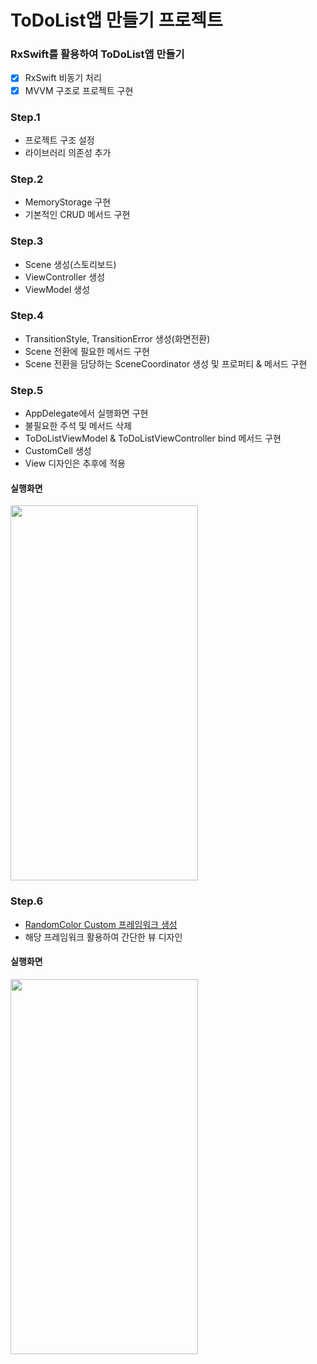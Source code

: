 # ToDoList앱 만들기 프로젝트

### RxSwift를 활용하여 ToDoList앱 만들기
- [x] RxSwift 비동기 처리
- [x] MVVM 구조로 프로젝트 구현

### Step.1
- 프로젝트 구조 설정
- 라이브러리 의존성 추가

### Step.2
- MemoryStorage 구현
- 기본적인 CRUD 메서드 구현

### Step.3
- Scene 생성(스토리보드)
- ViewController 생성
- ViewModel 생성

### Step.4
- TransitionStyle, TransitionError 생성(화면전환)
- Scene 전환에 필요한 메서드 구현
- Scene 전환을 담당하는 SceneCoordinator 생성 및 프로퍼티 & 메서드 구현

### Step.5
- AppDelegate에서 실행화면 구현
- 불필요한 주석 및 메서드 삭제
- ToDoListViewModel & ToDoListViewController bind 메서드 구현
- CustomCell 생성
- View 디자인은 추후에 적용
#### 실행화면
<img src="https://user-images.githubusercontent.com/74946802/117594338-e4568780-b178-11eb-9fc6-91f4a0862dd7.png" width="300" height="600">

### Step.6
- [RandomColor Custom 프레임워크 생성](https://github.com/torch-ray/RandomColorFramework)
- 해당 프레임워크 활용하여 간단한 뷰 디자인
#### 실행화면
<img src="https://user-images.githubusercontent.com/74946802/117823289-482b9e00-b2a8-11eb-8ef2-607bae3ef1f1.png" width="300" height="600">
